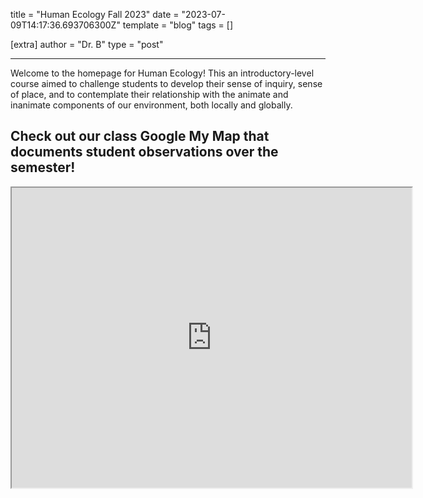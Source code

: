 title = "Human Ecology Fall 2023"
date = "2023-07-09T14:17:36.693706300Z"
template = "blog"
tags = []

[extra]
author = "Dr. B"
type = "post"

---

Welcome to the homepage for Human Ecology!
This an introductory-level course aimed to challenge students to develop their sense of inquiry,
sense of place, and to contemplate their relationship with the animate and inanimate components of our environment, both locally and globally.

<!-- Ideally, for SEO there should be an image after the first paragraph or two -->

## Check out our class Google My Map that documents student observations over the semester!
<iframe src="https://www.google.com/maps/d/u/0/embed?mid=13y4jZW0qeo96Ub833PAs5OP1Z4d3kcI&ehbc=2E312F" width="640" height="480"></iframe>
